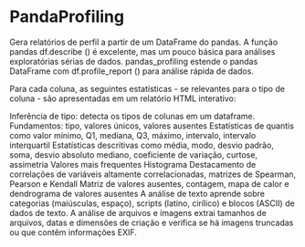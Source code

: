 # PandaProfiling

Gera relatórios de perfil a partir de um DataFrame do pandas. A função pandas df.describe () é excelente, mas um pouco básica para análises exploratórias sérias de dados. pandas_profiling estende o pandas DataFrame com df.profile_report () para análise rápida de dados.

Para cada coluna, as seguintes estatísticas - se relevantes para o tipo de coluna - são apresentadas em um relatório HTML interativo:

Inferência de tipo: detecta os tipos de colunas em um dataframe.
Fundamentos: tipo, valores únicos, valores ausentes
Estatísticas de quantis como valor mínimo, Q1, mediana, Q3, máximo, intervalo, intervalo interquartil
Estatísticas descritivas como média, modo, desvio padrão, soma, desvio absoluto mediano, coeficiente de variação, curtose, assimetria
Valores mais frequentes
Histograma
Destacamento de correlações de variáveis ​​altamente correlacionadas, matrizes de Spearman, Pearson e Kendall
Matriz de valores ausentes, contagem, mapa de calor e dendrograma de valores ausentes
A análise de texto aprende sobre categorias (maiúsculas, espaço), scripts (latino, cirílico) e blocos (ASCII) de dados de texto.
A análise de arquivos e imagens extrai tamanhos de arquivos, datas e dimensões de criação e verifica se há imagens truncadas ou que contêm informações EXIF.
